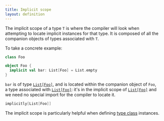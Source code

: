 ```yaml
---
title: Implicit scope
layout: definition
---
```


The implicit scope of a type `T` is where the compiler will look when attempting to locate implicit instances for that type. It is composed of all the companion objects of types associated with `T`.

To take a concrete example:

```scala mdoc
class Foo

object Foo {
  implicit val bar: List[Foo] = List.empty
}
```

`bar` is of type [`List[Foo]`][`List`], and is located within the companion object of `Foo`, a type associated with [`List[Foo]`][`List`]: it's in the implicit scope of [`List[Foo]`][`List`] and we need no special import for the compiler to locate it.

```scala mdoc
implicitly[List[Foo]]
```

The implicit scope is particularly helpful when defining [type class](type-class.html) instances.

[`List`]:https://www.scala-lang.org/api/2.12.8/scala/collection/immutable/List.html

